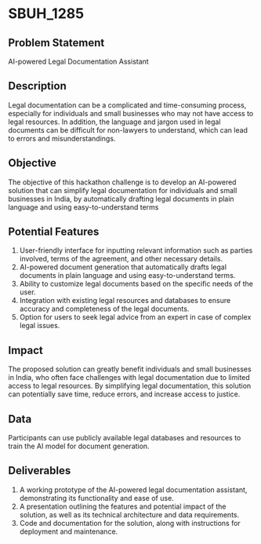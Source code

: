 # SBUH_1285
## Problem Statement
AI-powered Legal Documentation Assistant

## Description
Legal documentation can be a complicated and time-consuming process, especially for individuals and small businesses who may not have access to legal resources. In addition, the language and jargon used in legal documents can be difficult for non-lawyers to understand, which can lead to errors and misunderstandings. 

## Objective
The objective of this hackathon challenge is to develop an AI-powered solution that can simplify legal documentation for individuals and small businesses in India, by automatically drafting legal documents in plain language and using easy-to-understand terms

## Potential Features
1. User-friendly interface for inputting relevant information such as parties involved, terms of the agreement, and other necessary details.
2. AI-powered document generation that automatically drafts legal documents in plain language and using easy-to-understand terms.
3. Ability to customize legal documents based on the specific needs of the user.
4. Integration with existing legal resources and databases to ensure accuracy and completeness of the legal documents.
5. Option for users to seek legal advice from an expert in case of complex legal issues.

## Impact
The proposed solution can greatly benefit individuals and small businesses in India, who often face challenges with legal documentation due to limited access to legal resources. By simplifying legal documentation, this solution can potentially save time, reduce errors, and increase access to justice. 

## Data
Participants can use publicly available legal databases and resources to train the AI model for document generation. 

## Deliverables 
1. A working prototype of the AI-powered legal documentation assistant, demonstrating its functionality and ease of use.
2. A presentation outlining the features and potential impact of the solution, as well as its technical architecture and data requirements.
3. Code and documentation for the solution, along with instructions for deployment and maintenance.
